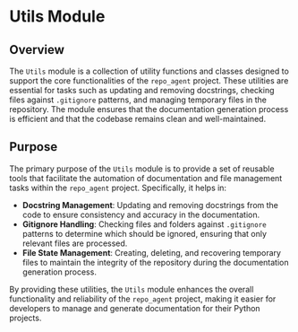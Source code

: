 # Utils Module
## Overview
The `Utils` module is a collection of utility functions and classes designed to support the core functionalities of the `repo_agent` project. These utilities are essential for tasks such as updating and removing docstrings, checking files against `.gitignore` patterns, and managing temporary files in the repository. The module ensures that the documentation generation process is efficient and that the codebase remains clean and well-maintained.

## Purpose
The primary purpose of the `Utils` module is to provide a set of reusable tools that facilitate the automation of documentation and file management tasks within the `repo_agent` project. Specifically, it helps in:

- **Docstring Management**: Updating and removing docstrings from the code to ensure consistency and accuracy in the documentation.
- **Gitignore Handling**: Checking files and folders against `.gitignore` patterns to determine which should be ignored, ensuring that only relevant files are processed.
- **File State Management**: Creating, deleting, and recovering temporary files to maintain the integrity of the repository during the documentation generation process.

By providing these utilities, the `Utils` module enhances the overall functionality and reliability of the `repo_agent` project, making it easier for developers to manage and generate documentation for their Python projects.